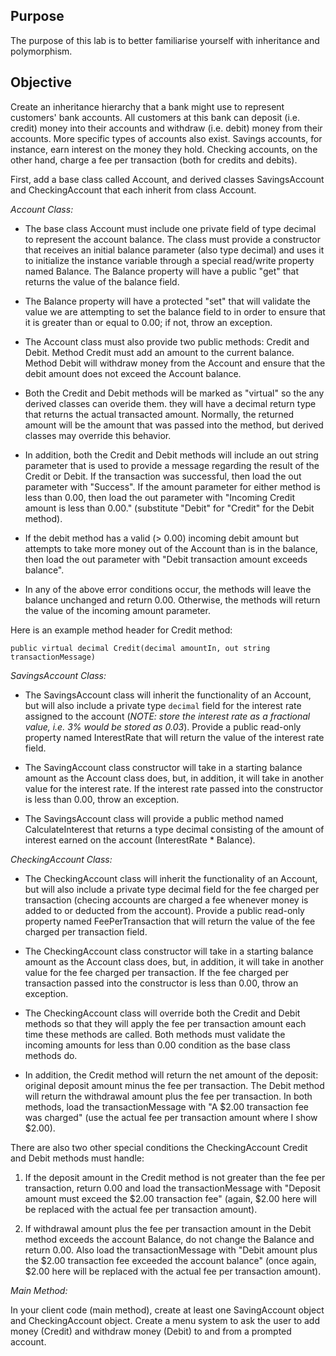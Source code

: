 ## Purpose
The purpose of this lab is to better familiarise yourself with inheritance and polymorphism.

## Objective
Create an inheritance hierarchy that a bank might use to represent customers' bank accounts. All customers at this bank can deposit (i.e. credit) money into their accounts and withdraw (i.e. debit) money from their accounts. More specific types of accounts also exist. Savings accounts, for instance, earn interest on the money they hold. Checking accounts, on the other hand, charge a fee per transaction (both for credits and debits).

First, add a base class called Account, and derived classes SavingsAccount and CheckingAccount that each inherit from class Account.

_Account Class:_

 * The base class Account must include one private field of type decimal to represent the account balance. The class must provide a constructor that receives an initial balance parameter (also type decimal) and uses it to initialize the instance variable through a special read/write property named Balance. The Balance property will have a public "get" that returns the value of the balance field. 

 * The Balance property will have a protected "set" that will validate the value we are attempting to set the balance field to in order to ensure that it is greater than or equal to 0.00; if not, throw an exception.

 * The Account class must also provide two public methods: Credit and Debit. Method Credit must add an amount to the current balance. Method Debit will withdraw money from the Account and ensure that the debit amount does not exceed the Account balance.

 * Both the Credit and Debit methods will be marked as "virtual" so the any derived classes can overide them. they will have a decimal return type that returns the actual transacted amount. Normally, the returned amount will be the amount that was passed into the method, but derived classes may override this behavior.

 * In addition, both the Credit and Debit methods will include an out string parameter that is used to provide a message regarding the result of the Credit or Debit. If the transaction was successful, then load the out parameter with "Success". If the amount parameter for either method is less than 0.00, then load the out parameter with "Incoming Credit amount is less than 0.00." (substitute "Debit" for "Credit" for the Debit method).

 * If the debit method has a valid (> 0.00) incoming debit amount but attempts to take more money out of the Account than is in the balance, then load the out parameter with "Debit transaction amount exceeds balance".

 * In any of the above error conditions occur, the methods will leave the balance unchanged and return 0.00. Otherwise, the methods will return the value of the incoming amount parameter.

Here is an example method header for Credit method:

`public virtual decimal Credit(decimal amountIn, out string transactionMessage)`

_SavingsAccount Class:_

 * The SavingsAccount class will inherit the functionality of an Account, but will also include a private type `decimal` field for the interest rate assigned to the account (*NOTE: store the interest rate as a fractional value, i.e. 3% would be stored as 0.03*). Provide a public read-only property named InterestRate that will return the value of the interest rate field.

 * The SavingAccount class constructor will take in a starting balance amount as the Account class does, but, in addition, it will take in another value for the interest rate. If the interest rate passed into the constructor is less than 0.00, throw an exception.

 * The SavingsAccount class will provide a public method named CalculateInterest that returns a type decimal consisting of the amount of interest earned on the account (InterestRate * Balance).

_CheckingAccount Class:_

 * The CheckingAccount class will inherit the functionality of an Account, but will also include a private type decimal field for the fee charged per transaction (checing accounts are charged a fee whenever money is added to or deducted from the account). Provide a public read-only property named FeePerTransaction that will return the value of the fee charged per transaction field.

 * The CheckingAccount class constructor will take in a starting balance amount as the Account class does, but, in addition, it will take in another value for the fee charged per transaction. If the fee charged per transaction passed into the constructor is less than 0.00, throw an exception.

 * The CheckingAccount class will override both the Credit and Debit methods so that they will apply the fee per transaction amount each time these methods are called. Both methods must validate the incoming amounts for less than 0.00 condition as the base class methods do.

 * In addition, the Credit method will return the net amount of the deposit: original deposit amount minus the fee per transaction. The Debit method will return the withdrawal amount plus the fee per transaction. In both methods, load the transactionMessage with "A $2.00 transaction fee was charged" (use the actual fee per transaction amount where I show $2.00).

There are also two other special conditions the CheckingAccount Credit and Debit methods must handle:

 1. If the deposit amount in the Credit method is not greater than the fee per transaction, return 0.00 and load the transactionMessage with "Deposit amount must exceed the $2.00 transaction fee" (again, $2.00 here will be replaced with the actual fee per transaction amount).

 1. If withdrawal amount plus the fee per transaction amount in the Debit method exceeds the account Balance, do not change the Balance and return 0.00. Also load the transactionMessage with "Debit amount plus the $2.00 transaction fee exceeded the account balance" (once again, $2.00 here will be replaced with the actual fee per transaction amount).

_Main Method:_

In your client code (main method), create at least one SavingAccount object and CheckingAccount object. Create a menu system to ask the user to add money (Credit) and withdraw money (Debit) to and from a prompted account.


